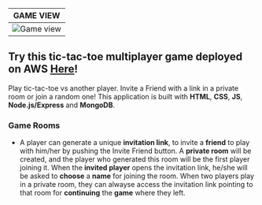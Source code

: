 | **GAME VIEW**                                                                                                              |
| -------------------------------------------------------------------------------------------------------------------------- |
| ![Game view](https://github.com/shaik-rehan-uddin/CLCM-3404-PROJECT/assets/144375108/dad801f7-d017-4b45-be65-62dcec8e585e) |

## Try this tic-tac-toe multiplayer game deployed on AWS [<ins>Here</ins>](http://34.203.100.249/game)!

Play tic-tac-toe vs another player. Invite a Friend with a link in a private room or join a random one!
This application is built with **HTML**, **CSS**, **JS**, **Node.js/Express** and **MongoDB**.

### Game Rooms

- A player can generate a unique **invitation link**, to invite a **friend** to play with him/her by pushing the Invite Friend button. A **private room** will be created, and the player who generated this room will be the first player joining it. When the **invited player** opens the invitation link, he/she will be asked to **choose** a **name** for joining the room. When two players play in a private room, they can alwayse access the invitation link pointing to that room for **continuing** the **game** where they left.
